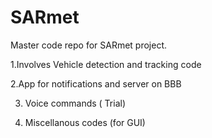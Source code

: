 # SARmet
Master code repo for SARmet project. 

1.Involves Vehicle detection and tracking code

2.App for notifications and server on BBB

3. Voice commands ( Trial) 

4. Miscellanous codes (for GUI) 
